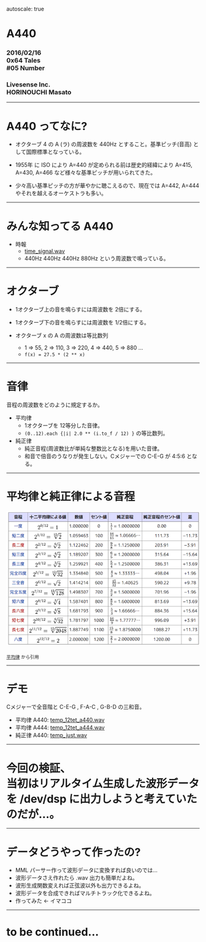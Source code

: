 autoscale: true

# A440

### 2016/02/16<br />0x64 Tales<br />#05 Number

### Livesense Inc.<br />HORINOUCHI Masato

---

# A440 ってなに?

* オクターブ 4 の A (ラ) の周波数を 440Hz とすること。基準ピッチ(音高) として国際標準となっている。

* 1955年 に ISO により A=440 が定められる前は歴史的経緯により A=415, A=430, A=466 など様々な基準ピッチが用いられてきた。

* 少々高い基準ピッチの方が華やかに聴こえるので、現在では A=442, A=444 やそれを越えるオーケストラも多い。

---

# みんな知ってる A440

* 時報
  * [time\_signal.wav](time_signal.wav)
  * 440Hz 440Hz 440Hz 880Hz という周波数で鳴っている。

---

# オクターブ

* 1オクターブ上の音を鳴らすには周波数を 2倍にする。
* 1オクターブ下の音を鳴らすには周波数を 1/2倍にする。

* オクターブ x の A の周波数は等比数列
  * 1 => 55, 2 => 110, 3 => 220, 4 => 440, 5 => 880 …
  * `f(x) = 27.5 * (2 ** x)`

---

# 音律

音程の周波数をどのように規定するか。

* 平均律
  * 1オクターブを 12等分した音律。
  * `(0..12).each {|i| 2.0 ** (i.to_f / 12) }` の等比数列。
* 純正律
  * 純正音程(周波数比が単純な整数比となる)を用いた音律。
  * 和音で倍音のうなりが発生しない。Cメジャーでの C-E-G が 4:5:6 となる。

---

# 平均律と純正律による音程

![inline](temperament.png)

<sub>[平均律](https://ja.wikipedia.org/wiki/%E5%B9%B3%E5%9D%87%E5%BE%8B) から引用</sub>

---

# デモ

Cメジャーで全音階と C-E-G , F-A-C , G-B-D の三和音。

* 平均律 A440: [temp\_12tet\_a440.wav](temp_12tet_a440.wav)
* 平均律 A444: [temp\_12tet\_a444.wav](temp_12tet_a444.wav)
* 純正律 A440: [temp\_just.wav](temp_just.wav)

---

# 今回の検証、<br>当初はリアルタイム生成した波形データを /dev/dsp に出力しようと考えていたのだが…。

---

# データどうやって作ったの?

* MML パーサー作って波形データに変換すれば良いのでは…
* 波形データさえ作れたら .wav 出力も簡単だよね。
* 波形生成関数変えれば正弦波以外も出力できるよね。
* 波形データを合成できればマルチトラック化できるよね。
* 作ってみた ← イマココ

---

# to be continued...
